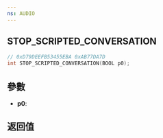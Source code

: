 ```yaml
---
ns: AUDIO
---
```

## STOP_SCRIPTED_CONVERSATION

```c
// 0xD79DEEFB53455EBA 0xAB77DA7D
int STOP_SCRIPTED_CONVERSATION(BOOL p0);
```


## 參數
* **p0**: 

## 返回值
